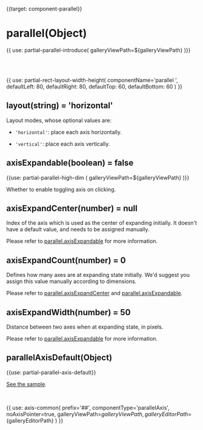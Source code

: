 
{{target: component-parallel}}

# parallel(Object)

{{ use: partial-parallel-introduce(
    galleryViewPath=${galleryViewPath}
)}}

<br>
<br>

{{ use: partial-rect-layout-width-height(
    componentName='parallel ',
    defaultLeft: 80,
    defaultRight: 80,
    defaultTop: 60,
    defaultBottom: 60
) }}


## layout(string) = 'horizontal'

Layout modes, whose optional values are:

+ `'horizontal'`: place each axis horizontally.

+ `'vertical'`: place each axis vertically.


## axisExpandable(boolean) = false

{{use: partial-parallel-high-dim (
    galleryViewPath=${galleryViewPath}
)}}

Whether to enable toggling axis on clicking.

## axisExpandCenter(number) = null

Index of the axis which is used as the center of expanding initially. It doesn't have a default value, and needs to be assigned manually.

Please refer to [parallel.axisExpandable](parallel.axisExpandable) for more information.

## axisExpandCount(number) = 0

Defines how many axes are at expanding state initially. We'd suggest you assign this value manually according to dimensions.

Please refer to [parallel.axisExpandCenter](parallel.axisExpandCenter) and [parallel.axisExpandable](parallel.axisExpandable).

## axisExpandWidth(number) = 50

Distance between two axes when at expanding state, in pixels.

Please refer to [parallel.axisExpandable](parallel.axisExpandable) for more information.


## parallelAxisDefault(Object)

{{use: partial-parallel-axis-default}}

[See the sample](${galleryEditorPath}doc-example/parallel-all&edit=1&reset=1).

<br>

{{ use: axis-common(
    prefix='##',
    componentType='parallelAxis',
    noAxisPointer=true,
    galleryViewPath=${galleryViewPath},
    galleryEditorPath=${galleryEditorPath}
) }}
